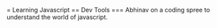 = Learning Javascript
== Dev Tools
=== Abhinav on a coding spree to understand the world of javascript.